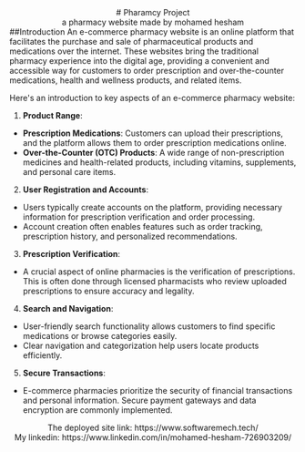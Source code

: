 <div style="text-align:center; display:block;">
  # Pharamcy Project
</div>
<center>a pharmacy website made by mohamed hesham</center>
##Introduction
An e-commerce pharmacy website is an online platform that facilitates the purchase and sale of pharmaceutical products and medications over the internet. These websites bring the traditional pharmacy experience into the digital age, providing a convenient and accessible way for customers to order prescription and over-the-counter medications, health and wellness products, and related items.

Here's an introduction to key aspects of an e-commerce pharmacy website:
1. **Product Range**:

- **Prescription Medications**: Customers can upload their prescriptions, and the platform allows them to order prescription medications online.
- **Over-the-Counter (OTC) Products**: A wide range of non-prescription medicines and health-related products, including vitamins, supplements, and personal care items.
2. **User Registration and Accounts**:

- Users typically create accounts on the platform, providing necessary information for prescription verification and order processing.
- Account creation often enables features such as order tracking, prescription history, and personalized recommendations.
3. **Prescription Verification**:
- A crucial aspect of online pharmacies is the verification of prescriptions. This is often done through licensed pharmacists who review uploaded prescriptions to ensure accuracy and legality.
4. **Search and Navigation**:
- User-friendly search functionality allows customers to find specific medications or browse categories easily.
- Clear navigation and categorization help users locate products efficiently.
5. **Secure Transactions**:
- E-commerce pharmacies prioritize the security of financial transactions and personal information. Secure payment gateways and data encryption are commonly implemented.
<center>The deployed site link: https://www.softwaremech.tech/</center>
<center>My linkedin: https://www.linkedin.com/in/mohamed-hesham-726903209/</center>
